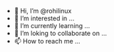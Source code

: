 - 👋 Hi, I’m @rohilinux
- 👀 I’m interested in ...
- 🌱 I’m currently learning ...
- 💞️ I’m loking to collaborate on ...
- 📫 How to reach me ...

<!---
rohilinux/rohilinux is a ✨ special ✨ repository because its `README.md` (this file) appears on your GitHub profile.
You can click the Preview link to take a look at your changes.
--->
